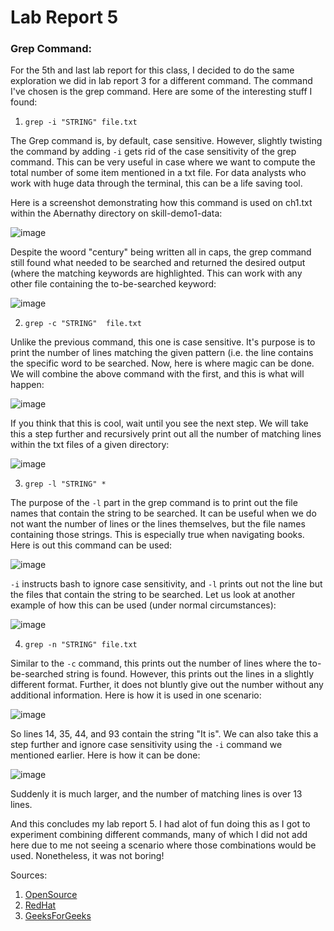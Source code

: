 # Lab Report 5

### Grep Command:

For the 5th and last lab report for this class, I decided to do the same exploration we did in lab report 3 for a different command. The command I've chosen is the 
grep command. Here are some of the interesting stuff I found:

1. `grep -i "STRING" file.txt`

The Grep command is, by default, case sensitive. However, slightly twisting the command by adding `-i` gets rid of the case sensitivity of the grep command. This can be very useful in case where we want to compute the total number of some item mentioned in a txt file. For data analysts who work with huge data through the terminal, this can be a life saving tool.

Here is a screenshot demonstrating how this command is used on ch1.txt within the Abernathy directory on skill-demo1-data:

![image](https://user-images.githubusercontent.com/122484250/224604251-849a08cc-77dd-4e28-adb3-bdeeb9cd625b.png)

Despite the woord "century" being written all in caps, the grep command still found what needed to be searched and returned the desired output (where the matching keywords are highlighted. This can work with any other file containing the to-be-searched keyword:

![image](https://user-images.githubusercontent.com/122484250/224604504-b13cab27-4b55-414a-a874-28c3e59062b4.png)

2. `grep -c "STRING"  file.txt`

Unlike the previous command, this one is case sensitive. It's purpose is to print the number of lines matching the given pattern (i.e. the line contains the specific word to be searched. Now, here is where magic can be done. We will combine the above command with the first, and this is what will happen:

![image](https://user-images.githubusercontent.com/122484250/224605773-446bed97-f274-43d6-b792-4d4e556902dc.png)

If you think that this is cool, wait until you see the next step. We will take this a step further and recursively print out all the number of matching lines within the txt files of a given directory:

![image](https://user-images.githubusercontent.com/122484250/224605899-336cfcb4-d1f0-4452-9c7b-339d03736c8a.png)

3. `grep -l "STRING" *`

The purpose of the `-l` part in the grep command is to print out the file names that contain the string to be searched. It can be useful when we do not want the number of lines or the lines themselves, but the file names containing those strings. This is especially true when navigating books. Here is out this command can be used:

![image](https://user-images.githubusercontent.com/122484250/224606447-48721298-85b3-408a-a59b-33f4b9dddc57.png)

`-i` instructs bash to ignore case sensitivity, and `-l` prints out not the line but the files that contain the string to be searched. Let us look at another example of how this can be used (under normal circumstances):

![image](https://user-images.githubusercontent.com/122484250/224606548-be091130-e601-43e7-a6a2-3580079ccd49.png)

4. `grep -n "STRING" file.txt`

Similar to the `-c` command, this prints out the number of lines where the to-be-searched string is found. However, this prints out the lines in a slightly different format. Further, it does not bluntly give out the number without any additional information. Here is how it is used in one scenario:

![image](https://user-images.githubusercontent.com/122484250/224607633-662e0c09-39cb-457a-a0ee-609a5deb47a6.png)

So lines 14, 35, 44, and 93 contain the string "It is". We can also take this a step further and ignore case sensitivity using the `-i` command we mentioned earlier. Here is how it can be done:

![image](https://user-images.githubusercontent.com/122484250/224607846-519e2ca5-a046-474c-b881-25bdd67362f3.png)

Suddenly it is much larger, and the number of matching lines is over 13 lines.

And this concludes my lab report 5. I had alot of fun doing this as I got to experiment combining different commands, many of which I did not add here due to me not seeing a scenario where those combinations would be used. Nonetheless, it was not boring!


Sources:
1. [OpenSource](https://opensource.com/article/21/9/linux-find-command)
2. [RedHat](https://www.redhat.com/sysadmin/linux-find-command)
3. [GeeksForGeeks](https://www.geeksforgeeks.org/grep-command-in-unixlinux/)


